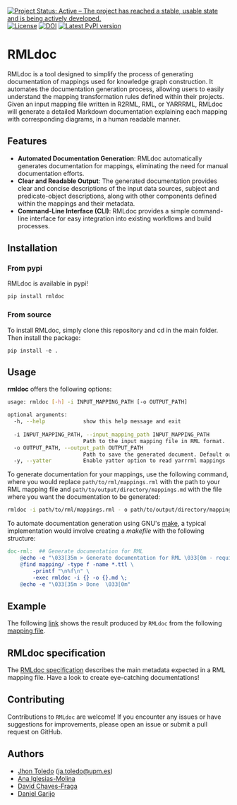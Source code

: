 [![Project Status: Active – The project has reached a stable, usable state and is being actively developed.](https://www.repostatus.org/badges/latest/active.svg)](https://www.repostatus.org/#active) 
[![License](https://camo.githubusercontent.com/db9dfde8049c5d66ba62fde707d2cfb30e26f9f26ff274c3442c0aec1ec410a4/68747470733a2f2f696d672e736869656c64732e696f2f62616467652f4c6963656e73652d417061636865253230322e302d626c75652e737667)](https://github.com/oeg-upm/rmldoc/blob/main/LICENSE) 
[![DOI](https://zenodo.org/badge/DOI/10.5281/zenodo.10731583.svg)](https://doi.org/10.5281/zenodo.10731583)
 [![Latest PyPI version](https://img.shields.io/pypi/v/rmldoc?style=flat)](https://pypi.python.org/pypi/rmldoc)

# RMLdoc

RMLdoc is a tool designed to simplify the process of generating documentation of mappings used for knowledge graph construction. It automates the documentation generation process, allowing users to easily understand the mapping transformation rules defined within their projects. Given an input mapping file written in R2RML, RML, or YARRRML, RMLdoc will generate a detailed Markdown documentation explaining each mapping with corresponding diagrams, in a human readable manner.

## Features

- **Automated Documentation Generation**: RMLdoc automatically generates documentation for mappings, eliminating the need for manual documentation efforts.
- **Clear and Readable Output**: The generated documentation provides clear and concise descriptions of the input data sources, subject and predicate-object descriptions, along with other components defined within the mappings and their metadata.
- **Command-Line Interface (CLI)**: RMLdoc provides a simple command-line interface for easy integration into existing workflows and build processes.

## Installation

### From pypi
RMLdoc is available in pypi!

```bash
pip install rmldoc
```

### From source

To install RMLdoc, simply clone this repository and cd in the main folder. Then install the package:

```
pip install -e .
```
## Usage

**rmldoc** offers the following options:

```bash
usage: rmldoc [-h] -i INPUT_MAPPING_PATH [-o OUTPUT_PATH]

optional arguments:
  -h, --help            show this help message and exit
  
  -i INPUT_MAPPING_PATH, --input_mapping_path INPUT_MAPPING_PATH
                        Path to the input mapping file in RML format.
  -o OUTPUT_PATH, --output_path OUTPUT_PATH
                        Path to save the generated document. Default output in output.md
  -y, --yatter          Enable yatter option to read yarrrml mappings

```


To generate documentation for your mappings, use the following command, where you would replace `path/to/rml/mappings.rml` with the path to your RML mapping file and `path/to/output/directory/mappings.md` with the file where you want the documentation to be generated:

```bash
rmldoc -i path/to/rml/mappings.rml - o path/to/output/directory/mappings.md
```

To automate documentation generation using GNU's [make](https://www.gnu.org/software/make/manual/make.html), a typical implementation would involve creating a *makefile* with the following structure:
```makefile
doc-rml:  ## Generate documentation for RML
	@echo -e "\033[35m > Generate documentation for RML \033[0m - requires RMLdoc: see https://github.com/oeg-upm/rmldoc"
	@find mapping/ -type f -name *.ttl \
		-printf "\n%f\n" \
		-exec rmldoc -i {} -o {}.md \;
	@echo -e "\033[35m > Done  \033[0m"
```

## Example

The following [link](https://github.com/oeg-upm/rmldoc/blob/main/example/example.md) shows the result produced by `RMLdoc` from the following [mapping file](https://github.com/oeg-upm/rmldoc/blob/main/example/example_input.ttl).

## RMLdoc specification

The [RMLdoc specification](https://github.com/oeg-upm/rmldoc/blob/main/spec/specification.md) describes the main metadata expected in a RML mapping file. Have a look to create eye-catching documentations!

## Contributing

Contributions to `RMLdoc` are welcome! If you encounter any issues or have suggestions for improvements, please open an issue or submit a pull request on GitHub.

## Authors

* [Jhon Toledo](https://github.com/jatoledo) ([ja.toledo@upm.es](mailto:ja.toledo@upm.es))
* [Ana Iglesias-Molina](https://github.com/anaigmo)
* [David Chaves-Fraga](https://github.com/dachafra)
* [Daniel Garijo](https://github.com/dgarijo)
